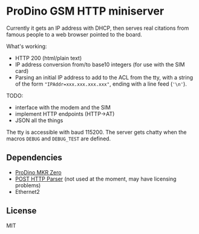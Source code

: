 ProDino GSM HTTP miniserver
===========================

Currently it gets an IP address with DHCP, then serves real citations from famous
people to a web browser pointed to the board.

What's working:
- HTTP 200 (html/plain text)
- IP address conversion from/to base10 integers (for use with the SIM card)
- Parsing an initial IP address to add to the ACL from the tty, with a string of
the form `"IPAddr=xxx.xxx.xxx.xxx"`, ending with a line feed (`'\n'`).

TODO:
- interface with the modem and the SIM
- implement HTTP endpoints (HTTP->AT)
- JSON all the things

The tty is accessible with baud 115200. The server gets chatty when the macros
`DEBUG` and `DEBUG_TEST` are defined.

Dependencies
------------

- [ProDino MKR Zero](https://github.com/kmpelectronics/Arduino/tree/master/ProDinoMKRZero/releases)
- [POST HTTP Parser](https://github.com/NatanBiesmans/Arduino-POST-HTTP-Parser) (not used at the moment, may have licensing problems)
- Ethernet2

License
-------
MIT

